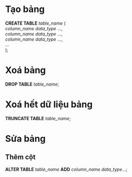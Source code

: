 # Tạo bảng

**CREATE TABLE** _table_name_ (<br>
_column_name data_type_ ...,<br>
_column_name data_type_ ...,<br>
_column_name data_type_ ...,<br>
...<br>);

# Xoá bảng

**DROP TABLE** _table_name_;

# Xoá hết dữ liệu bảng

**TRUNCATE TABLE** _table_name_;

# Sửa bảng

## Thêm cột

**ALTER TABLE** _table_name_ **ADD** _column_name_ _data_type_...;
